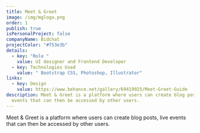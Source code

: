 ```yaml
---
title: Meet & Greet
image: /img/mglogo.png
order: 1
publish: true
isPersonalProject: false
companyName: Bidchat
projectColor: "#f53e3b"
details:
  - key: "Role "
    value: UI designer and Frontend Developer
  - key: Technologies Used
    value: " Bootstrap CSS, Photoshop, Illustrator"
links:
  - key: Design
    value: https://www.behance.net/gallery/69419925/Meet-Greet-Guide
description: Meet & Greet is a platform where users can create blog posts, live
  events that can then be accessed by other users.
---
```

<!--StartFragment-->

Meet & Greet is a platform where users can create blog posts, live events that can then be accessed by other users.

<!--EndFragment-->